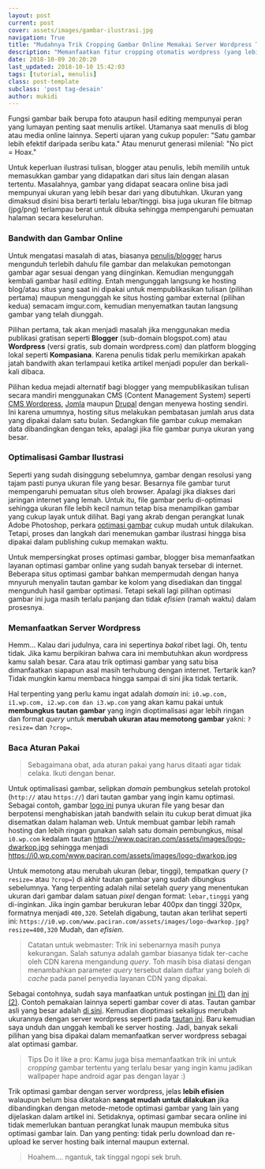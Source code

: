 ```yaml
---
layout: post
current: post
cover: assets/images/gambar-ilustrasi.jpg
navigation: True
title: "Mudahnya Trik Cropping Gambar Online Memakai Server Wordpress Tanpa Akun"
description: "Memanfaatkan fitur cropping otomatis wordpress (yang lebih efisien) anti ribet download upload gambar meskipun bukan pengguna WordPress"
date: 2018-10-09 20:20:20
last_updated: 2018-10-10 15:42:03
tags: [tutorial, menulis]
class: post-template
subclass: 'post tag-desain'
author: mukidi
---
```


Fungsi gambar baik berupa foto ataupun hasil editing mempunyai peran yang lumayan penting saat menulis artikel. Utamanya saat menulis di blog atau media online lainnya. Seperti ujaran yang cukup populer: "Satu gambar lebih efektif daripada seribu kata." Atau menurut generasi milenial: "No pict = Hoax."

Untuk keperluan ilustrasi tulisan, blogger atau penulis, lebih memilih untuk memasukkan gambar yang didapatkan dari situs lain dengan alasan tertentu. Masalahnya, gambar yang didapat seacara online bisa jadi mempunyai ukuran yang lebih besar dari yang dibutuhkan. Ukuran yang dimaksud disini bisa berarti terlalu lebar/tinggi. bisa juga ukuran file bitmap (jpg/png) terlampau berat untuk dibuka sehingga mempengaruhi pemuatan halaman secara keseluruhan.

### Bandwith dan Gambar Online

Untuk mengatasi masalah di atas, biasanya [penulis/blogger](https://www.paciran.com/jangan-ngeblog-kamu-gak-akan-kuat) harus mengunduh terlebih dahulu file gambar dan melakukan pemotongan gambar agar sesuai dengan yang diinginkan. Kemudian mengunggah kembali gambar hasil _editing_. Entah mengunggah langsung ke hosting blog/atau situs yang saat ini dipakai untuk mempublikasikan tulisan (pilihan pertama) maupun mengunggah ke situs hosting gambar external (pilihan kedua) semacam imgur.com, kemudian menyematkan tautan langsung gambar yang telah diunggah.

Pilihan pertama, tak akan menjadi masalah jika menggunakan media publikasi gratisan seperti **Blogger** (sub-domain blogspot.com) atau **Wordpress** (versi gratis, sub domain wordpress.com) dan platform blogging lokal seperti **Kompasiana**. Karena penulis tidak perlu memikirkan apakah jatah bandwith akan terlampaui ketika artikel menjadi populer dan berkali-kali dibaca.

<script async src="//pagead2.googlesyndication.com/pagead/js/adsbygoogle.js"></script>
<!-- AtasArtikel -->
<ins class="adsbygoogle"
     style="display:block"
     data-ad-client="ca-pub-8526606076277673"
     data-ad-slot="8771412334"
     data-ad-format="auto"
     data-full-width-responsive="true"></ins><script>
(adsbygoogle = window.adsbygoogle || []).push({});
</script>

Pilihan kedua mejadi alternatif bagi blogger yang mempublikasikan tulisan secara mandiri menggunakan CMS (Content Management System) seperti [CMS Wordpress](https://wordpress.org/download/), [Jomla](https://downloads.joomla.org/id/) maupun [Drupal](https://www.drupal.org/download) dengan menyewa hosting sendiri. Ini karena umumnya, hosting situs melakukan pembatasan jumlah arus data yang dipakai dalam satu bulan. Sedangkan file gambar cukup memakan data dibandingkan dengan teks, apalagi jika file gambar punya ukuran yang besar.

### Optimalisasi Gambar Ilustrasi

Seperti yang sudah disinggung sebelumnya, gambar dengan resolusi yang tajam pasti punya ukuran file yang besar. Besarnya file gambar turut mempengaruhi pemuatan situs oleh browser. Apalagi jika diakses dari jaringan internet yang lemah. Untuk itu, file gambar perlu di-optimasi sehingga ukuran file lebih kecil namun tetap bisa menampilkan gambar yang cukup layak untuk dilihat. Bagi yang akrab dengan perangkat lunak Adobe Photoshop, perkara [optimasi gambar](https://www.paciran.com/memanfaatkan-server-wordpress-untuk-cropping-gambar-secara-online) cukup mudah untuk dilakukan. Tetapi, proses dan langkah dari menemukan gambar ilustrasi hingga bisa dipakai dalam publishing cukup memakan waktu.

Untuk mempersingkat proses optimasi gambar, blogger bisa memanfaatkan layanan optimasi gambar online yang sudah banyak tersebar di internet. Beberapa situs optimasi gambar bahkan mempermudah dengan hanya mnyuruh menyalin tautan gambar ke kolom yang disediakan dan tinggal mengunduh hasil gambar optimasi. Tetapi sekali lagi pilihan optimasi gambar ini juga masih terlalu panjang dan tidak _efisien_ (ramah waktu) dalam prosesnya.

### Memanfaatkan Server Wordpress

Hemm... Kalau dari judulnya, cara ini sepertinya _bakal_ ribet lagi. Oh, tentu tidak. Jika kamu berpikiran bahwa cara ini membutuhkan akun wordpress kamu salah besar. Cara atau trik optimasi gambar yang satu bisa dimanfaatkan siapapun asal masih terhubung dengan internet. Tertarik kan? Tidak mungkin kamu membaca hingga sampai di sini jika tidak tertarik.

Hal terpenting yang perlu kamu ingat adalah _domain_ ini: `i0.wp.com, i1.wp.com, i2.wp.com dan i3.wp.com` yang akan kamu pakai untuk **membungkus tautan gambar** yang ingin dioptimalisasi agar lebih ringan dan format _query_ untuk **merubah ukuran atau memotong gambar** yakni: `?resize=` dan `?crop=`.

### Baca Aturan Pakai

> Sebagaimana obat, ada aturan pakai yang harus ditaati agar tidak celaka. Ikuti dengan benar.

Untuk optimalisasi gambar, selipkan _domain_ pembungkus setelah protokol (`http://` atau `https://`) dari tautan gambar yang ingin kamu optimasi. Sebagai contoh, gambar [logo ini](assets/logo-dwarkop.jpg) punya ukuran file yang besar dan berpotensi menghabiskan jatah bandwith selain itu cukup berat dimuat jika disematkan dalam halaman web. Untuk membuat gambar lebih ramah hosting dan lebih ringan gunakan salah satu domain pembungkus, misal `i0.wp.com` kedalam tautan https://www.paciran.com/assets/images/logo-dwarkop.jpg sehingga menjadi https://i0.wp.com/www.paciran.com/assets/images/logo-dwarkop.jpg

Untuk memotong atau merubah ukuran (lebar, tinggi), tempatkan _query_ (`?resize=` atau `?crop=`) di akhir tautan gambar yang sudah dibungkus sebelumnya. Yang terpenting adalah nilai setelah _query_ yang menentukan ukuran dari gambar dalam satuan _pixel_ dengan format: `lebar,tinggi` yang di-inginkan. Jika ingin gambar berukuran lebar 400px dan tinggi 320px, formatnya menjadi `400,320`. Setelah digabung, tautan akan terlihat seperti ini: `https://i0.wp.com/www.paciran.com/assets/images/logo-dwarkop.jpg?resize=400,320` Mudah, dan _efisien_.

> Catatan untuk webmaster: Trik ini sebenarnya masih punya kekurangan. Salah satunya adalah gambar biasanya tidak ter-cache oleh CDN karena mengandung _query_. Toh masih bisa diatasi dengan menambahkan parameter _query_ tersebut dalam daftar yang boleh di _cache_ pada panel penyedia layanan CDN yang dipakai.

Sebagai contohnya, sudah saya manfaatkan untuk postingan [ini (1)](https://www.paciran.com/desain-logo-dwarkop-paciran-corel-draw) dan [ini (2)](https://www.paciran.com/borongan-desain-banner-sketsel-piala-ppc-2.html). Contoh pemakaian lainnya seperti gambar cover di atas. Tautan gambar asli yang besar adalah [di sini](https://www.scad.edu/sites/default/files/styles/swarm16x7_1170/public/Academics/Illustration/Tim-Kaminski_Illustration_Drummond-A1-Workshop.jpg). Kemudian  dioptimasi sekaligus merubah ukurannya dengan server wordpress seperti pada [tautan ini](https://i0.wp.com/www.scad.edu/sites/default/files/styles/swarm16x7_1170/public/Academics/Illustration/Tim-Kaminski_Illustration_Drummond-A1-Workshop.jpg?resize=800,400). Baru kemudian saya unduh dan unggah kembali ke server hosting. Jadi, banyak sekali pilihan yang bisa dipakai dalam memanfaatkan server wordpress sebagai alat optimasi gambar.

> Tips Do it like a pro: Kamu juga bisa memanfaatkan trik ini untuk _cropping_ gambar tertentu yang terlalu besar yang ingin kamu jadikan wallpaper hape android agar pas dengan layar :)

Trik optimasi gambar dengan server wordpress, jelas **lebih efisien** walaupun belum bisa dikatakan **sangat mudah untuk dilakukan** jika dibandingkan dengan metode-metode optimasi gambar yang lain yang dijelaskan dalam artikel ini. Setidaknya, optimasi gambar secara online ini tidak memerlukan bantuan perangkat lunak maupun membuka situs optimasi gambar lain. Dan yang penting: tidak perlu download dan re-upload ke server hosting baik internal maupun external.

> Hoahem.... ngantuk, tak tinggal ngopi sek bruh.